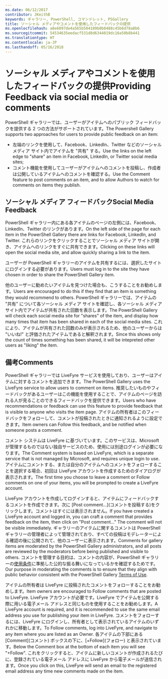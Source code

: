 ```yaml
---
ms.date: 06/12/2017
contributor: JKeithB
keywords: ギャラリー, PowerShell, コマンドレット, PSGallery
title: ソーシャル メディアやコメントを使用したフィードバックの提供
ms.openlocfilehash: a8e6097de4a565b504189b0b0488c45b6d78a8b6
ms.sourcegitcommit: 54534635eedacf531d8d6344019dc16a50b8b441
ms.translationtype: HT
ms.contentlocale: ja-JP
ms.lasthandoff: 05/16/2018
---
```

# <a name="providing-feedback-via-social-media-or-comments"></a><span data-ttu-id="50d26-103">ソーシャル メディアやコメントを使用したフィードバックの提供</span><span class="sxs-lookup"><span data-stu-id="50d26-103">Providing Feedback via social media or comments</span></span>

<span data-ttu-id="50d26-104">PowerShell ギャラリーでは、ユーザーがアイテムへのパブリック フィードバックを提供する 2 つの方法がサポートされています。</span><span class="sxs-lookup"><span data-stu-id="50d26-104">The Powershell Gallery supports two approaches for users to provide public feedback on an item:</span></span>

- <span data-ttu-id="50d26-105">左端のリンクを使用して、Facebook、LinkedIn、Twitter などのソーシャル メディア サイト内でアイテムを "共有" する。</span><span class="sxs-lookup"><span data-stu-id="50d26-105">Use the links on the left edge to "share" an item in Facebook, LinkedIn, or Twitter social media sites;</span></span>
- <span data-ttu-id="50d26-106">コメント機能を使用してユーザーがアイテムへのコメントを投稿し、作成者は公開しているアイテムへのコメントを確認する。</span><span class="sxs-lookup"><span data-stu-id="50d26-106">Use the Comment feature to post comments on an item, and to allow Authors to watch for comments on items they publish.</span></span>

## <a name="social-media-feedback"></a><span data-ttu-id="50d26-107">ソーシャル メディア フィードバック</span><span class="sxs-lookup"><span data-stu-id="50d26-107">Social Media Feedback</span></span>

<span data-ttu-id="50d26-108">PowerShell ギャラリー内にある各アイテムのページの左側には、Facebook、LinkedIn、Twitter のリンクがあります。</span><span class="sxs-lookup"><span data-stu-id="50d26-108">On the left side of the page for each item in the PowerShell Gallery there are links for Facebook, LinkedIn, and Twitter.</span></span>
<span data-ttu-id="50d26-109">これらのリンクをクリックすることでソーシャル メディア サイトが開き、アイテムへのリンクをすぐに共有できます。</span><span class="sxs-lookup"><span data-stu-id="50d26-109">Clicking on these links will open the social media site, and allow quickly sharing a link to the item.</span></span>

<span data-ttu-id="50d26-110">ユーザーが PowerShell ギャラリーのアイテムを共有するには、選択したサイトにログインする必要があります。</span><span class="sxs-lookup"><span data-stu-id="50d26-110">Users must log in to the site they have chosen in order to share the PowerShell Gallery item.</span></span>

<span data-ttu-id="50d26-111">他のユーザーに勧めたいアイテムを見つけた場合も、こうすることをお勧めします。</span><span class="sxs-lookup"><span data-stu-id="50d26-111">Users are encouraged to do this if they find that an item is something they would recommend to others.</span></span>
<span data-ttu-id="50d26-112">PowerShell ギャラリーでは、アイテムの "共有" について各ソーシャル メディア サイトを確認し、各ソーシャル メディア サイト内でアイテムが共有された回数を表示します。</span><span class="sxs-lookup"><span data-stu-id="50d26-112">The PowerShell Gallery will check each social media site for "shares" of the item, and display how many times that item has been shared in each of the social media sites.</span></span>
<span data-ttu-id="50d26-113">これにより、アイテムが共有された回数のみが表示されるため、他のユーザーからは "いいね!" と評価されたアイテムであると解釈されます。</span><span class="sxs-lookup"><span data-stu-id="50d26-113">Since this shows only the count of times something has been shared, it will be intepreted other users as "liking" the item.</span></span>


## <a name="comments"></a><span data-ttu-id="50d26-114">備考</span><span class="sxs-lookup"><span data-stu-id="50d26-114">Comments</span></span>

<span data-ttu-id="50d26-115">PowerShell ギャラリーでは LiveFyre サービスを使用しており、ユーザーはアイテムに対するコメントを追加できます。</span><span class="sxs-lookup"><span data-stu-id="50d26-115">The PowerShell Gallery uses the LiveFyre service to allow users to comment on items.</span></span>
<span data-ttu-id="50d26-116">推奨したいものやフィードバックがあるユーザーはこの機能を使用することで、アイテムのページを訪れる人が見ることのできるフィードバックを提供できます。</span><span class="sxs-lookup"><span data-stu-id="50d26-116">Users who have recommendations or feedback can use this feature to provide feedback that is visible to anyone who visits the item page.</span></span>
<span data-ttu-id="50d26-117">アイテムの所有者はこのフィードバックをフォローして、コメントが投稿されたときに通知されるように設定できます。</span><span class="sxs-lookup"><span data-stu-id="50d26-117">Item owners can Follow this feedback, and be notified when someone posts a comment.</span></span>

<span data-ttu-id="50d26-118">コメント システムは LiveFyre に基づいています。このサービスは、Microsoft が管理するものではない独自サービスのため、使用には別途ログインが必要になります。</span><span class="sxs-lookup"><span data-stu-id="50d26-118">The Comment system is based on LiveFyre, which is a separate service that is not managed by Microsoft, and requires unique login to use.</span></span>
<span data-ttu-id="50d26-119">アイテムにコメントする、または自分のアイテムへのコメントをフォローすることを選択する場合、初回は LiveFyre アカウントを作成するためのダイアログが表示されます。</span><span class="sxs-lookup"><span data-stu-id="50d26-119">The first time you choose to leave a comment or Follow comments on one of your items, you will be prompted to create a LiveFyre account.</span></span>

<span data-ttu-id="50d26-120">LiveFyre アカウントを作成してログインすると、アイテムにフィードバックするコメントを作成できます。次に [Post comment...]\(コメントを投稿する\)をクリックします。コメントはすぐには表示されません。</span><span class="sxs-lookup"><span data-stu-id="50d26-120">If you have created a LiveFyre account and logged in, you can craft a comment that provides feedback on the item, then click on "Post comment..." The comment will not be visible immediately.</span></span>
<span data-ttu-id="50d26-121">ギャラリーのアイテムに関するコメントは PowerShell ギャラリーの管理者によって管理されており、すべての投稿はモデレーターによる確認の後に公開されて、他のユーザーに表示されます。</span><span class="sxs-lookup"><span data-stu-id="50d26-121">Comments for gallery items are moderated by the PowerShell Gallery administrators, and all posts are reviewed by the moderators before being published and visible to others.</span></span>
<span data-ttu-id="50d26-122">コメントを管理する目的は、コメントの内容が、PowerShell ギャラリーの[使用条件](https://www.powershellgallery.com/policies/Terms)に準拠した公的な振る舞いになっているかを確認するためです。</span><span class="sxs-lookup"><span data-stu-id="50d26-122">Our purpose in moderating the comments is to ensure that they align with public behavior consistent with the PowerShell Gallery [Terms of Use](https://www.powershellgallery.com/policies/Terms).</span></span>

<span data-ttu-id="50d26-123">アイテムの所有者は LiveFyre に投稿されたコメントをフォローすることをお勧めします。</span><span class="sxs-lookup"><span data-stu-id="50d26-123">Item owners are encouraged to Follow comments that are posted to LiveFyre.</span></span>
<span data-ttu-id="50d26-124">LiveFyre アカウントが必要です。LiveFyre でアイテムを公開する際に用いる電子メール アドレスと同じものを使用することをお勧めします。</span><span class="sxs-lookup"><span data-stu-id="50d26-124">A LiveFyre account is required, and it is recommended to use the same email address you use for publishing your item in LiveFyre.</span></span>
<span data-ttu-id="50d26-125">コメントをフォローするには、LiveFyre にログインし、所有者として表示されているアイテムのいずれかに移動します。</span><span class="sxs-lookup"><span data-stu-id="50d26-125">To Follow comments, log into LiveFyre, and navigate to any item where you are listed as an Owner.</span></span>
<span data-ttu-id="50d26-126">各アイテムの下部にある [Comment]\(コメント\) ボックスの下に、[+Follow]\(フォロー\) と表示されています。</span><span class="sxs-lookup"><span data-stu-id="50d26-126">Below the Comment box at the bottom of each item you will see "+Follow".</span></span>
<span data-ttu-id="50d26-127">これをクリックすると、アイテムに新しいコメントが作成されるたびに、登録されている電子メール アドレスに LiveFyre から電子メールが送信されます。</span><span class="sxs-lookup"><span data-stu-id="50d26-127">Once you click on this, LiveFyre will send an email to the registered email address any time new comments made on the item.</span></span>